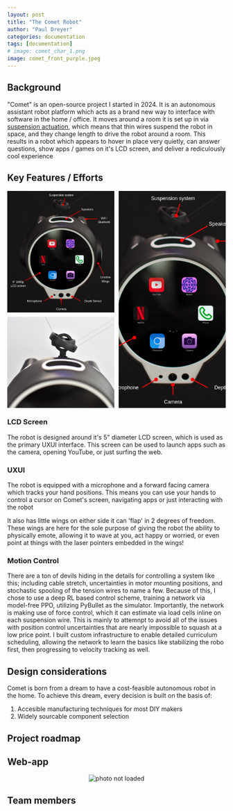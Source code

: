 ```yaml
---
layout: post
title: "The Comet Robot"
author: "Paul Dreyer"
categories: documentation
tags: [documentation]
# image: comet_char_1.png
image: comet_front_purple.jpeg
---
```


## Background

"Comet" is an open-source project I started in 2024. It is an autonomous assistant robot platform 
which acts as a brand new way to interface with software in the home / office. It moves around a 
room it is set up in via [suspension actuation](https://en.wikipedia.org/wiki/Cable_robots), which 
means that thin wires suspend the robot in space, and they change length to drive the robot around 
a room. This results in a robot which appears to hover in place very quietly, can answer questions, 
show apps / games on it's LCD screen, and deliver a rediculously cool experience

## Key Features / Efforts

<!-- <div style="display: flex; width: 100%; gap: 10px;">

  <div style="flex: 1;">
    <img src="assets/img/comet_front_app_callouts.png" alt="Image 1" style="width: 60%; max-width: 400px; height: 100%; object-fit: cover;">
  </div>

  <div style="flex: 1;">
    <img src="assets/img/comet_front_app_callouts.png" alt="Image 2" style="width: 100%; height: 100%; object-fit: cover;">
  </div>

</div> -->

<div style="display: flex; width: 100%; height: 500px; gap: 10px;">

  <!-- Left Column (2 stacked images) -->
  <div style="flex: 1; display: flex; flex-direction: column; gap: 10px;">
    <div style="flex: 1;">
      <img src="assets/img/comet_front_app_callouts.png" alt="Image 1" style="width: 100%; height: 100%; object-fit: cover;">
    </div>
    <div style="flex: 1;">
      <img src="assets/img/comet_front_universal_zoom.jpeg" alt="Image 2" style="width: 100%; height: 100%; object-fit: cover;">
    </div>
  </div>

  <!-- Right Column (single large image) -->
  <div style="flex: 1;">
    <img src="assets/img/comet_front_app_callouts.png" alt="Image 3" style="width: 100%; height: 100%; object-fit: cover;">
  </div>

</div>

<!-- <div style="display: flex; width: 100%; gap: 10px;">

  <div style="flex: 1;">
    <img src="assets/img/comet_front_app_callouts.png" alt="Image 1" style="width: 60%; max-width: 400px; height: 100%; object-fit: cover;">
  </div>

  <div style="flex: 1;">
    <img src="assets/img/comet_front_app_callouts.png" alt="Image 2" style="width: 100%; height: 100%; object-fit: cover;">
  </div>

</div> -->

### LCD Screen

The robot is designed around it's 5" diameter LCD screen, which is used as the primary UXUI 
interface. This screen can be used to launch apps such as the camera, opening YouTube, or just
surfing the web.

### UXUI

The robot is equipped with a microphone and a forward facing camera which tracks your hand 
positions. This means you can use your hands to control a cursor on Comet's screen, navigating apps
or just interacting with the robot

It also has little wings on either side it can 'flap' in 2 degrees of freedom. These wings are here
for the sole purpose of giving the robot the ability to physically emote, allowing it to wave at
you, act happy or worried, or even point at things with the laser pointers embedded in the wings!

### Motion Control

There are a ton of devils hiding in the details for controlling a system like this; including cable 
stretch, uncertainties in motor mounting positions, and stochastic spooling of the tension wires to 
name a few. Because of this, I chose to use a deep RL based control scheme, training a network via 
model-free PPO, utilizing PyBullet as the simulator. Importantly, the network is making use of force
control, which it can estimate via load cells inline on each suspension wire. This is mainly to
attemnpt to avoid all of the issues with position control uncertainties that are nearly impossible 
to squash at a low price point. I built custom infrastructure to enable detailed curriculum 
scheduling, allowing the network to learn the basics like stabilizing the robo first, then 
progressing to velocity tracking as well. 

## Design considerations

Comet is born from a dream to have a cost-feasible autonomous robot in the home. To achieve this 
dream, every decision is built on the basis of:

1. Accesible manufacturing techniques for most DIY makers
2. Widely sourcable component selection

## Project roadmap

## Web-app

<div style="text-align: center;">
  <img src="{{ 'assets/img/comet_webapp_phone.png' | relative_url }}" 
       alt="photo not loaded"
       style="width: 50%; max-width: 500px; height: auto;">
</div>


## Team members
